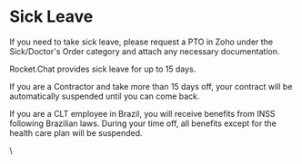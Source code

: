 # Sick Leave

If you need to take sick leave, please request a PTO in Zoho under the Sick/Doctor's Order category and attach any necessary documentation.

Rocket.Chat provides sick leave for up to 15 days.&#x20;

If you are a Contractor and take more than 15 days off, your contract will be automatically suspended until you can come back.&#x20;

If you are a CLT employee in Brazil, you will receive benefits from INSS following Brazilian laws. During your time off, all benefits except for the health care plan will be suspended.

\
